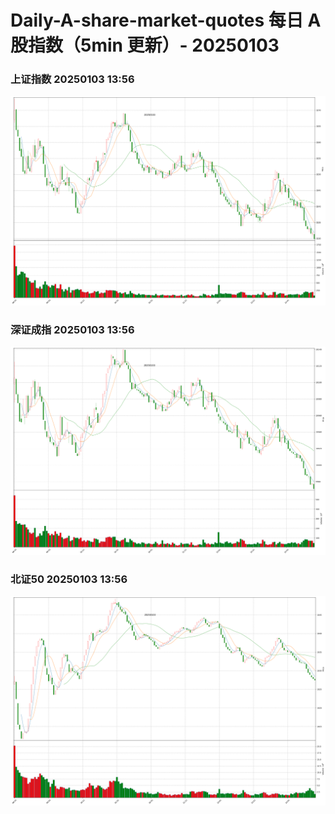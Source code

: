 
# Daily-A-share-market-quotes 每日 A 股指数（5min 更新）- 20250103

### 上证指数 20250103 13:56
![](./fig/2025/1/20250103-sh000001.png)

### 深证成指 20250103 13:56
![](./fig/2025/1/20250103-sz399001.png)

### 北证50 20250103 13:56
![](./fig/2025/1/20250103-bj899050.png)
